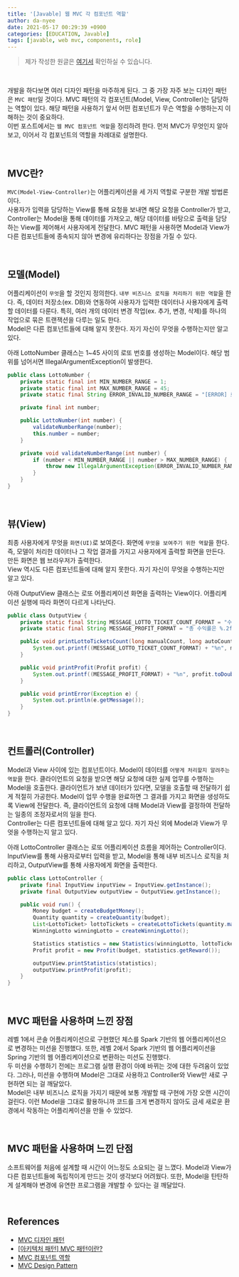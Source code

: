 ```yaml
---
title: '[Javable] 웹 MVC 각 컴포넌트 역할'
author: da-nyee
date: 2021-05-17 00:29:39 +0900
categories: [EDUCATION, Javable]
tags: [javable, web mvc, components, role]
---
```


> 제가 작성한 원글은 [여기서](https://woowacourse.github.io/javable/post/2021-04-26-mvc/) 확인하실 수 있습니다.

<br/>

개발을 하다보면 여러 디자인 패턴을 마주하게 된다. 그 중 가장 자주 보는 디자인 패턴은 `MVC 패턴`일 것이다.
MVC 패턴의 각 컴포넌트(Model, View, Controller)는 담당하는 역할이 있다. 해당 패턴을 사용하기 앞서 어떤 컴포넌트가 무슨 역할을 수행하는지 이해하는 것이 중요하다.<br/>
이번 포스트에서는 `웹 MVC 컴포넌트 역할`을 정리하려 한다. 먼저 MVC가 무엇인지 알아보고, 이어서 각 컴포넌트의 역할을 차례대로 설명한다.<br/>

<br/>

## MVC란?
`MVC(Model-View-Controller)`는 어플리케이션을 세 가지 역할로 구분한 개발 방법론이다.<br/>
사용자가 입력을 담당하는 View를 통해 요청을 보내면 해당 요청을 Controller가 받고, Controller는 Model을 통해 데이터를 가져오고, 해당 데이터를 바탕으로 출력을 담당하는 View를 제어해서 사용자에게 전달한다.
MVC 패턴을 사용하면 Model과 View가 다른 컴포넌트들에 종속되지 않아 변경에 유리하다는 장점을 가질 수 있다.<br/>

<br/>

## 모델(Model)
어플리케이션이 `무엇`을 할 것인지 정의한다. `내부 비즈니스 로직을 처리하기 위한 역할`을 한다.
즉, 데이터 저장소(ex. DB)와 연동하여 사용자가 입력한 데이터나 사용자에게 출력할 데이터를 다룬다.
특히, 여러 개의 데이터 변경 작업(ex. 추가, 변경, 삭제)를 하나의 작업으로 묶은 트랜잭션을 다루는 일도 한다.<br/>
Model은 다른 컴포넌트들에 대해 알지 못한다. 자기 자신이 무엇을 수행하는지만 알고 있다.<br/>

아래 LottoNumber 클래스는 1~45 사이의 로또 번호를 생성하는 Model이다. 해당 범위를 넘어서면 IllegalArgumentException이 발생한다.<br/>

```java
public class LottoNumber {
    private static final int MIN_NUMBER_RANGE = 1;
    private static final int MAX_NUMBER_RANGE = 45;
    private static final String ERROR_INVALID_NUMBER_RANGE = "[ERROR] 로또 번호는 1~45 사이로 입력해주세요.";

    private final int number;

    public LottoNumber(int number) {
        validateNumberRange(number);
        this.number = number;
    }

    private void validateNumberRange(int number) {
        if (number < MIN_NUMBER_RANGE || number > MAX_NUMBER_RANGE) {
            throw new IllegalArgumentException(ERROR_INVALID_NUMBER_RANGE);
        }
    }
}
```

<br/>

## 뷰(View)
최종 사용자에게 무엇을 `화면(UI)`로 보여준다. 화면에 `무엇을 보여주기 위한 역할`을 한다.
즉, 모델이 처리한 데이터나 그 작업 결과를 가지고 사용자에게 출력할 화면을 만든다. 만든 화면은 웹 브라우저가 출력한다.<br/>
View 역시도 다른 컴포넌트들에 대해 알지 못한다. 자기 자신이 무엇을 수행하는지만 알고 있다.<br/>

아래 OutputView 클래스는 로또 어플리케이션 화면을 출력하는 View이다. 어플리케이션 실행에 따라 화면이 다르게 나타난다.<br/>

```java
public class OutputView {
    private static final String MESSAGE_LOTTO_TICKET_COUNT_FORMAT = "수동으로 %d장, 자동으로 %d개를 구매했습니다.";
    private static final String MESSAGE_PROFIT_FORMAT = "총 수익률은 %.2f입니다.";

    public void printLottoTicketsCount(long manualCount, long autoCount) {
        System.out.printf((MESSAGE_LOTTO_TICKET_COUNT_FORMAT) + "%n", manualCount, autoCount);
    }

    public void printProfit(Profit profit) {
        System.out.printf((MESSAGE_PROFIT_FORMAT) + "%n", profit.toDouble());
    }

    public void printError(Exception e) {
        System.out.println(e.getMessage());
    }
}
```

<br/>

## 컨트롤러(Controller)
Model과 View 사이에 있는 컴포넌트이다. Model이 데이터를 `어떻게 처리할지 알려주는 역할`을 한다.
클라이언트의 요청을 받으면 해당 요청에 대한 실제 업무를 수행하는 Model을 호출한다. 클라이언트가 보낸 데이터가 있다면, 모델을 호출할 때 전달하기 쉽게 적절히 가공한다.
Model이 업무 수행을 완료하면 그 결과를 가지고 화면을 생성하도록 View에 전달한다. 즉, 클라이언트의 요청에 대해 Model과 View를 결정하여 전달하는 일종의 조정자로서의 일을 한다.<br/>
Controller는 다른 컴포넌트들에 대해 알고 있다. 자기 자신 외에 Model과 View가 무엇을 수행하는지 알고 있다.<br/>

아래 LottoController 클래스는 로또 어플리케이션 흐름을 제어하는 Controller이다.
InputView를 통해 사용자로부터 입력을 받고, Model을 통해 내부 비즈니스 로직을 처리하고, OutputView를 통해 사용자에게 화면을 출력한다.<br/>

```java
public class LottoController {
    private final InputView inputView = InputView.getInstance();
    private final OutputView outputView = OutputView.getInstance();

    public void run() {
        Money budget = createBudgetMoney();
        Quantity quantity = createQuantity(budget);
        List<LottoTicket> lottoTickets = createLottoTickets(quantity.manual(), quantity.auto());
        WinningLotto winningLotto = createWinningLotto();

        Statistics statistics = new Statistics(winningLotto, lottoTickets);
        Profit profit = new Profit(budget, statistics.getReward());

        outputView.printStatistics(statistics);
        outputView.printProfit(profit);
    }
}
```

<br/>

## MVC 패턴을 사용하며 느낀 장점
레벨 1에서 콘솔 어플리케이션으로 구현했던 체스를 Spark 기반의 웹 어플리케이션으로 변경하는 미션을 진행했다.
또한, 레벨 2에서 Spark 기반의 웹 어플리케이션을 Spring 기반의 웹 어플리케이션으로 변환하는 미션도 진행했다.<br/>
두 미션을 수행하기 전에는 프로그램 실행 환경이 아예 바뀌는 것에 대한 두려움이 있었다. 그러나, 미션을 수행하며 Model은 그대로 사용하고 Controller와 View만 새로 구현하면 되는 걸 깨달았다.<br/>
Model은 내부 비즈니스 로직을 가지기 때문에 보통 개발할 때 구현에 가장 오랜 시간이 걸린다.
이런 Model을 그대로 활용하니까 코드를 크게 변경하지 않아도 금세 새로운 환경에서 작동하는 어플리케이션을 만들 수 있었다.<br/>

<br/>

## MVC 패턴을 사용하며 느낀 단점
소프트웨어를 처음에 설계할 때 시간이 어느정도 소요되는 걸 느꼈다.
Model과 View가 다른 컴포넌트들에 독립적이게 만드는 것이 생각보다 어려웠다.
또한, Model을 탄탄하게 설계해야 변경에 유연한 프로그램을 개발할 수 있다는 걸 깨달았다.<br/>

<br/>

## References

- [MVC 디자인 패턴](https://opentutorials.org/course/697/3828)
- [[아키텍처 패턴] MVC 패턴이란?](https://medium.com/@jang.wangsu/%EB%94%94%EC%9E%90%EC%9D%B8%ED%8C%A8%ED%84%B4-mvc-%ED%8C%A8%ED%84%B4%EC%9D%B4%EB%9E%80-1d74fac6e256)
- [MVC 컴포넌트 역할](https://dorothy-koo.gitbooks.io/extra-studies/content/mvc-c544-d0a4-d14d-ccd0.html)
- [MVC Design Pattern](https://www.geeksforgeeks.org/mvc-design-pattern/)